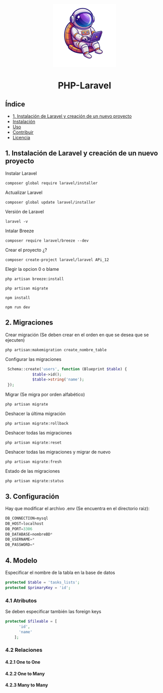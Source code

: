 <div align="center">
   <img src="./Logo/logo.png" alt="Descripción de la imagen" width="200px" height="200px">
   <h1>PHP-Laravel</h1>
</div>

## Índice
- [1. Instalación de Laravel y creación de un nuevo proyecto](#introducción)
- [Instalación](#instalación)
- [Uso](#uso)
- [Contribuir](#contribuir)
- [Licencia](#licencia)
   
## 1. Instalación de Laravel y creación de un nuevo proyecto

Instalar Laravel
```
composer global require laravel/installer
```

Actualizar Laravel
```
composer global update laravel/installer
```

Versión de Laravel
```
laravel -v
```

Intalar Breeze
```
composer require laravel/breeze --dev
```

Crear el proyecto ¿?
```
composer create-project laravel/laravel APi_12
```

Elegir la opcion 0 o blame

```
php artisan breeze:install
```
```
php artisan migrate
```
```
npm install
```
```
npm run dev
```

## 2. Migraciones

Crear migración (Se deben crear en el orden en que se desea que se ejecuten)
```
php artisan:makemigration create_nombre_table
```

Configurar las migraciones
```php
 Schema::create('users', function (Blueprint $table) {
            $table->id();
            $table->string('name');
 });
```

Migrar (Se migra por orden alfabético)
```
php artisan migrate
```

Deshacer la última migración
```
php artisan migrate:rollback
```

Deshacer todas las migraciones
```
php artisan migrate:reset
```

Deshacer todas las migraciones y migrar de nuevo
```
php artisan migrate:fresh
```

Estado de las migraciones
```
php artisan migrate:status
```

## 3. Configuración

Hay que modificar el archivo .env (Se encuentra en el directorio raiz):

```javascript
DB_CONNECTION=mysql
DB_HOST=localhost
DB_PORT=3306
DB_DATABASE=nombreBD*
DB_USERNAME=*
DB_PASSWORD=*
```

## 4. Modelo

Especificar el nombre de la tabla en la base de datos

```php
protected $table = 'tasks_lists';
protected $primaryKey = 'id';
```

### 4.1 Atributos

Se deben especificar también las foreign keys

```php
protected $fileable = [
      'id',
      'name'
    ];
```

### 4.2 Relaciones

#### 4.2.1 One to One


#### 4.2.2 One to Many


#### 4.2.3 Many to Many















